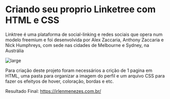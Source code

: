 # Criando seu proprio Linketree com HTML e CSS
Linktree é uma plataforma de social-linking e redes sociais que opera num modelo freemium e foi desenvolvida por Alex Zaccaria, Anthony Zaccaria e Nick Humphreys, com sede nas cidades de Melbourne e Sydney, na Austrália

![large](https://user-images.githubusercontent.com/41553890/156432203-f4ee4a52-9e5d-441e-9672-7d1f5683a8eb.jpg)



Para criação deste projeto foram necessários a crição de 1 pagina em HTML, uma pasta para organizar a imagem do perfil e um arquivo CSS para fazer os efeityos de hover, coloração, bordas e etc.

Resultado Final:
https://irlenmenezes.com.br/
